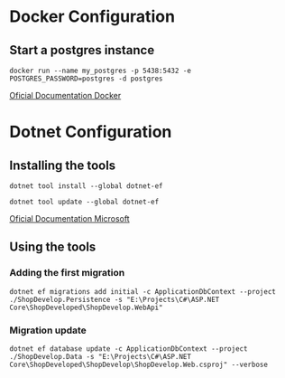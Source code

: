 # Docker Configuration

## Start a postgres instance
```
docker run --name my_postgres -p 5438:5432 -e POSTGRES_PASSWORD=postgres -d postgres
```
[Oficial Documentation Docker](https://hub.docker.com/_/postgres)

# Dotnet Configuration

## Installing the tools
```
dotnet tool install --global dotnet-ef
```

```
dotnet tool update --global dotnet-ef
```

[Oficial Documentation Microsoft](https://learn.microsoft.com/en-us/ef/core/cli/dotnet)

## Using the tools

### Adding the first migration
```
dotnet ef migrations add initial -c ApplicationDbContext --project ./ShopDevelop.Persistence -s "E:\Projects\C#\ASP.NET Core\ShopDeveloped\ShopDevelop.WebApi"
```

### Migration update
```
dotnet ef database update -c ApplicationDbContext --project ./ShopDevelop.Data -s "E:\Projects\C#\ASP.NET Core\ShopDeveloped\ShopDevelop\ShopDevelop.Web.csproj" --verbose
```

